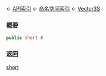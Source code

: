 ← [API索引](Api-Index) ← [命名空间索引](Namespace-Index) ← [Vector3S](VRageMath.Vector3S)

### 概要

```csharp
public short X
```

### 返回

[short](https://docs.microsoft.com/en-us/dotnet/api/System.Int16?view=netframework-4.6)

